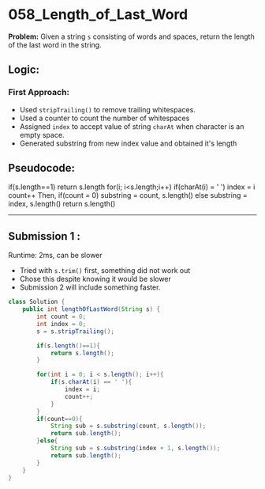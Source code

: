 # 058_Length_of_Last_Word

**Problem:** 
Given a string `s` consisting of words and spaces, return the length of the last word in the string.

## Logic:
### First Approach:

- Used `stripTrailing()` to remove trailing whitespaces.
- Used a counter to count the number of whitespaces
- Assigned `index` to accept value of string `charAt` when character is an empty space.
- Generated substring from new index value and obtained it's length

## Pseudocode:

if(s.length==1)
return s.length 
for(i; i<s.length;i++)
if(charAt(i) = ' ')
    index = i 
    count++
Then,
if(count = 0)
    substring = count, s.length()
else
    substring = index, s.length()
return s.length()

---
## Submission 1 :
Runtime: 2ms, can be slower

- Tried with `s.trim()` first, something did not work out
- Chose this despite knowing it would be slower 
- Submission 2 will include something faster. 

```java
class Solution {
    public int lengthOfLastWord(String s) {
        int count = 0;
        int index = 0;
        s = s.stripTrailing();

        if(s.length()==1){
            return s.length();
        }

        for(int i = 0; i < s.length(); i++){
            if(s.charAt(i) == ' '){
                index = i;
                count++;
            }
        }
        if(count==0){
            String sub = s.substring(count, s.length());
            return sub.length();
        }else{
            String sub = s.substring(index + 1, s.length());
            return sub.length();
        }
    }
}
```
